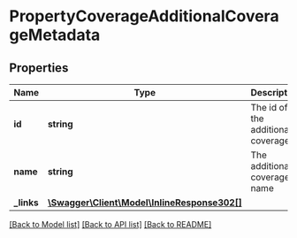 # PropertyCoverageAdditionalCoverageMetadata

## Properties
Name | Type | Description | Notes
------------ | ------------- | ------------- | -------------
**id** | **string** | The id of the additional coverage | [optional] 
**name** | **string** | The additional coverage name | [optional] 
**_links** | [**\Swagger\Client\Model\InlineResponse302[]**](InlineResponse302.md) |  | [optional] 

[[Back to Model list]](../README.md#documentation-for-models) [[Back to API list]](../README.md#documentation-for-api-endpoints) [[Back to README]](../README.md)


